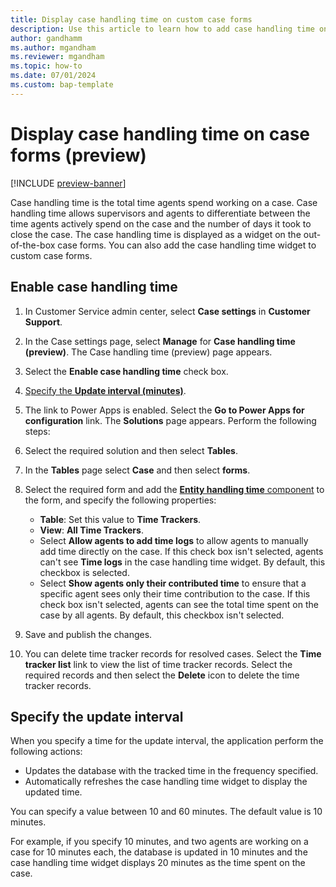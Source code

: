 ```yaml
---
title: Display case handling time on custom case forms
description: Use this article to learn how to add case handling time on custom case forms.
author: gandhamm 
ms.author: mgandham
ms.reviewer: mgandham
ms.topic: how-to 
ms.date: 07/01/2024 
ms.custom: bap-template 
---
```


# Display case handling time on case forms (preview)

[!INCLUDE [preview-banner](../../../shared-content/shared/preview-includes/preview-note.md)]

Case handling time is the total time agents spend working on a case. Case handling time allows supervisors and agents to differentiate between the time agents actively spend on the case and the number of days it took to close the case.  The case handling time is displayed as a widget on the out-of-the-box case forms. You can also add the case handling time widget to custom case forms.

## Enable case handling time

1. In Customer Service admin center, select **Case settings** in **Customer Support**.
1. In the Case settings page, select **Manage**  for **Case handling time (preview)**. The Case handling time (preview) page appears.
1. Select the **Enable case handling time** check box.
1. [Specify the **Update interval (minutes)**](#specify-the-update-interval). 
1. The link to Power Apps is enabled. Select the **Go to Power Apps for configuration** link. The **Solutions** page appears. Perform the following steps:
  1. Select the required solution and then select **Tables**. 
  1. In the **Tables** page select **Case** and then select **forms**.
  1. Select the required form and add the [**Entity handling time** component](/power-apps/maker/model-driven-apps/add-move-configure-or-delete-components-on-form#add-components-to-a-form) to the form, and specify the following properties:

     - **Table**: Set this value to **Time Trackers**.
     - **View**: **All Time Trackers**.
     - Select **Allow agents to add time logs** to allow agents to manually add time directly on the case. If this check box isn't selected, agents can't see **Time logs** in the case handling time widget. By default, this checkbox is selected.
     - Select **Show agents only their contributed time** to ensure that a specific agent sees only their time contribution to the case. If this check box isn't selected, agents can see the total time spent on the case by all agents. By default, this checkbox isn't selected.
  1. Save and publish the changes.

1. You can delete time tracker records for resolved cases. Select the **Time tracker list** link to view the list of time tracker records. Select the  required records and then select the **Delete** icon to delete the time tracker records.

## Specify the update interval

When you specify a time for the update interval, the application perform the following actions:

- Updates the database with the tracked time in the frequency specified.
- Automatically refreshes the case handling time widget to display the updated time.

You can specify a value between 10 and 60 minutes. The default value is 10 minutes.

For example, if you specify 10 minutes, and two agents are working on a case for 10 minutes each, the database is updated in 10 minutes and the case handling time widget displays 20 minutes as the time spent on the case.
